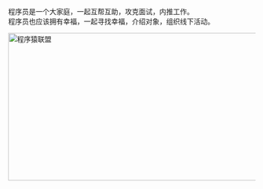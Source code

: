 程序员是一个大家庭，一起互帮互助，攻克面试，内推工作。   
程序员也应该拥有幸福，一起寻找幸福，介绍对象，组织线下活动。

<img src="https://xxxgod.gitee.io/javadoc/image/exchange/zsxq.jpg" alt="程序猿联盟" width="600" height="300">
